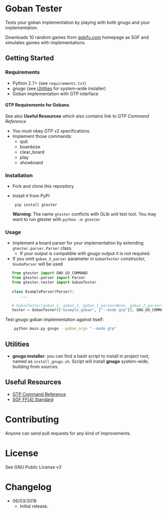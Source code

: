 # Goban Tester
Tests your goban implementation by playing with both gnugo and your implementation.

Downloads 10 random games from [gokifu.com](http://gokifu.com/index.php) homepage as SGF and simulates games with implementations.

## Getting Started
### Requirements
 * Python 2.7+ (see `requirements.txt`)
 * gnugo (see [Utilities](#Utilities) for system-wide installer)
 * Goban implementation with GTP interface
 
#### GTP Requirements for Gobans
See also __Useful Resources__ which also contains link to _GTP Command Reference_

 * You must obey GTP v2 specifications.
 * Implement those commands:
   * quit
   * boardsize
   * clear_board
   * play
   * showboard
 
### Installation
 * Fork and clone this repository
 * Install it from PyPI
    
        pip install gtester
        
   **Warning**: The name `gtester` conflicts with GLib unit test tool. You may want to run gtester with `python -m gtester`
 
### Usage
 * Implement a board parser for your implementation by extending `gtester.parser.Parser` class.
    * If your output is compatible with gnugo output it is not required.
 * If you omit `goban_X_parser` parameter in `GobanTester` constructor, `GnuGoParser` will be used
 
 ```python
    from gtester import GNU_GO_COMMAND
    from gtester.parser import Parser
    from gtester.tester import GobanTester
    
    class ExampleParser(Parser):
        ...
        
    # GobanTester(goban_1, goban_2, goban_1_parser=None, goban_2_parser=None ...
    tester = GobanTester(["example_goban", ["--mode gtp"]], GNU_GO_COMMAND, ExampleParser())
```


Test gnugo goban implementation against itself:

```bash
    python main.py gnugo --goban_args "--mode gtp"
```

 
## Utilities
 * **gnugo installer**: you can find a bash script to install in project root, named as `install_gnugo.sh`. Script will install __gnugo__ system-wide, building from sources.

## Useful Resources
 * [GTP Command Reference](https://www.gnu.org/software/gnugo/gnugo_19.html#SEC200)
 * [SGF FF[4] Standard](https://www.red-bean.com/sgf/)

# Contributing
Anyone can send pull requests for any kind of improvements.

# License
See GNU Public License v3

# Changelog
 * 06/03/2018
    * Initial release.
